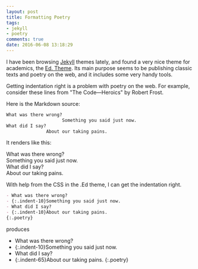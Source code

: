 ```yaml
---
layout: post
title: Formatting Poetry
tags:
- jekyll
- poetry 
comments: true
date: 2016-06-08 13:18:29
---
```


I have been browsing [Jekyll](http://jekyllrb.com/) themes lately, and found a very nice theme for academics, the [Ed. Theme](http://elotroalex.github.io/ed/documentation/#bibliographies). Its main purpose seems to be publishing classic texts and poetry on the web, and it includes some very handy tools. 

Getting indentation right is a problem with poetry on the web. For example, consider these lines from "The Code—Heroics" by Robert Frost.

Here is the Markdown source:

``` markdown
What was there wrong?
                     Something you said just now.
What did I say?
               About our taking pains.
```

It renders like this:

What was there wrong?  
                     Something you said just now.  
What did I say?  
               About our taking pains.

With help from the CSS in the .Ed theme, I can get the indentation right.

``` markdown
- What was there wrong?
- {:.indent-10}Something you said just now.
- What did I say?
- {:.indent-10}About our taking pains.
{:.poetry}
```

produces

- What was there wrong?
- {:.indent-10}Something you said just now.
- What did I say?
- {:.indent-65}About our taking pains.
{:.poetry}

